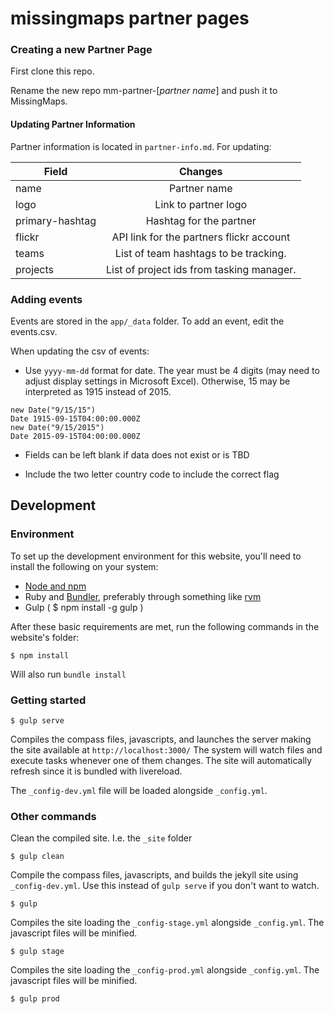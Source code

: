 
# missingmaps partner pages
 
 
### Creating a new Partner Page
 
First clone this repo.
 
Rename the new repo mm-partner-[_partner name_] and push it to MissingMaps.
 
#### Updating Partner Information
 
Partner information is located in `partner-info.md`. For updating:
 
| Field         | Changes  | 
| ------------- |:-------------:|
| name      | Partner name | 
| logo      | Link to partner logo      | 
| primary-hashtag | Hashtag for the partner  |
| flickr | API link for the partners flickr account |
| teams | List of team hashtags to be tracking. |
| projects | List of project ids from tasking manager. |
  
### Adding events
 
Events are stored in the `app/_data` folder. To add an event, edit the events.csv.
 
When updating the csv of events:
 
- Use `yyyy-mm-dd` format for date. The year must be 4 digits (may need to adjust display settings in Microsoft Excel). Otherwise, 15 may be interpreted as 1915 instead of 2015.
 
```
new Date("9/15/15")
Date 1915-09-15T04:00:00.000Z
new Date("9/15/2015")
Date 2015-09-15T04:00:00.000Z
```
- Fields can be left blank if data does not exist or is TBD
 
- Include the two letter country code to include the correct flag
 
 
 
## Development
 
### Environment
To set up the development environment for this website, you'll need to install the following on your system:
 
- [Node and npm](http://nodejs.org/)
- Ruby and [Bundler](http://bundler.io/), preferably through something like [rvm](https://rvm.io/)
- Gulp ( $ npm install -g gulp )
 
After these basic requirements are met, run the following commands in the website's folder:
```
$ npm install
```
Will also run `bundle install`
 
### Getting started
 
```
$ gulp serve
```
Compiles the compass files, javascripts, and launches the server making the site available at `http://localhost:3000/`
The system will watch files and execute tasks whenever one of them changes.
The site will automatically refresh since it is bundled with livereload.
 
The `_config-dev.yml` file will be loaded alongside `_config.yml`.
 
### Other commands
Clean the compiled site. I.e. the `_site` folder
```
$ gulp clean
```
 
Compile the compass files, javascripts, and builds the jekyll site using `_config-dev.yml`.
Use this instead of ```gulp serve``` if you don't want to watch.
```
$ gulp
```
 
Compiles the site loading the `_config-stage.yml` alongside `_config.yml`. The javascript files will be minified.
```
$ gulp stage
```
 
Compiles the site loading the `_config-prod.yml` alongside `_config.yml`. The javascript files will be minified.
```
$ gulp prod
```
